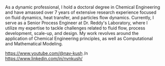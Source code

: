 As a dynamic professional, I hold a doctoral degree in Chemical Engineering and have amassed over 7 years of 
extensive research experience focused on fluid dynamics, heat transfer, and particles flow dynamics. Currently, I 
serve as a Senior Process Engineer at Dr. Reddy's Laboratory, where I utilize my expertise to tackle challenges 
related to fluid flow, process development, scale-up, and design. My work revolves around the application of 
Chemical Engineering principles, as well as Computational and Mathematical Modeling.

https://www.youtube.com/@nav-kush /n
https://www.linkedin.com/in/nvnkush/
